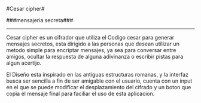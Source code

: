 #Cesar cipher#

###mensajeria secreta###

****
Cesar cipher es un cifrador que utiliza el Codigo cesar para generar mensajes secretos,
esta dirigido a las personas que desean utilizar un metodo simple para encriptar mensajes, ya sea para conversar
entre amigos, ocultar la respuesta de alguna adivinanza o escribir pistas para algun acertijo.

El Diseño esta inspirado en las antiguas estructuras romanas, y la interfaz busca ser sencilla a fin de ser amigable con el usuario, 
cuenta con un input en el que se puede modificar el desplazamiento del cifrado y un boton que copia el mensaje final para faciliar el uso de esta aplicacion. 




